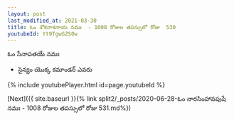 ```yaml
---
layout: post
last_modified_at: 2021-03-30
title: ఓం శోకనాశనాయ నమః  - 1008 రోజుల తపస్సులో రోజు  530
youtubeId: Yt9TgwGZS0w
---
```

 
 
 ఓం సేనాపతయే నమః  
 
 -  సైన్యం యొక్క కమాండర్ ఎవరు 
 
  
 
  
 
 
 
 
 
 


{% include youtubePlayer.html id=page.youtubeId %}
 
[Next]({{ site.baseurl }}{% link  split2/_posts/2020-06-28-ఓం నారసింహావపుషే నమః  - 1008 రోజుల తపస్సులో రోజు  531.md%})
 
